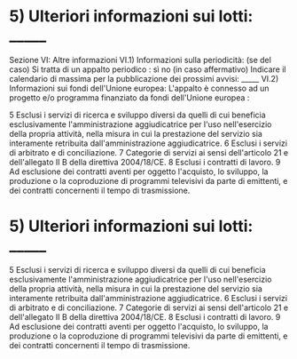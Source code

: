 # 5) Ulteriori informazioni sui lotti: _____
Sezione VI: Altre informazioni VI.1) Informazioni sulla periodicità: (se del caso) Si tratta di un appalto periodico : sì no (in caso affermativo) Indicare il calendario di massima per la pubblicazione dei prossimi avvisi: _____ VI.2) Informazioni sui fondi dell'Unione europea: L'appalto è connesso ad un progetto e/o programma finanziato da fondi dell'Unione europea :  

5 Esclusi i servizi di ricerca e sviluppo diversi da quelli di cui beneficia esclusivamente l'amministrazione aggiudicatrice per l'uso nell'esercizio della propria attività, nella misura in cui la prestazione del servizio sia interamente retribuita dall'amministrazione aggiudicatrice. 6 Esclusi i servizi di arbitrato e di conciliazione. 7 Categorie di servizi ai sensi dell'articolo 21 e dell'allegato II B della direttiva 2004/18/CE. 8 Esclusi i contratti di lavoro. 9 Ad esclusione dei contratti aventi per oggetto l'acquisto, lo sviluppo, la produzione o la coproduzione di programmi televisivi da parte di emittenti, e dei contratti concernenti il tempo di trasmissione.

# 5) Ulteriori informazioni sui lotti: _____
5 Esclusi i servizi di ricerca e sviluppo diversi da quelli di cui beneficia esclusivamente l'amministrazione aggiudicatrice per l'uso nell'esercizio della propria attività, nella misura in cui la prestazione del servizio sia interamente retribuita dall'amministrazione aggiudicatrice. 6 Esclusi i servizi di arbitrato e di conciliazione. 7 Categorie di servizi ai sensi dell'articolo 21 e dell'allegato II B della direttiva 2004/18/CE. 8 Esclusi i contratti di lavoro. 9 Ad esclusione dei contratti aventi per oggetto l'acquisto, lo sviluppo, la produzione o la coproduzione di programmi televisivi da parte di emittenti, e dei contratti concernenti il tempo di trasmissione.


